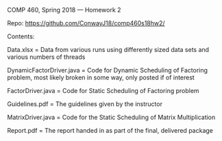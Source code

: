 COMP 460, Spring 2018 — Homework 2

Repo: https://github.com/ConwayJ18/comp460s18hw2/

Contents:

Data.xlsx = Data from various runs using differently sized data sets and
various numbers of threads

DynamicFactorDriver.java = Code for Dynamic Scheduling of Factoring problem,
most likely broken in some way, only posted if of interest

FactorDriver.java = Code for Static Scheduling of Factoring problem

Guidelines.pdf = The guidelines given by the instructor

MatrixDriver.java = Code for the Static Scheduling of Matrix Multiplication

Report.pdf = The report handed in as part of the final, delivered package
